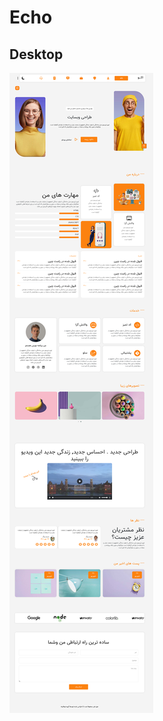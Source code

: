# Echo
## Desktop
![Echo-desktop-compressed](https://github.com/neda1998/Echo/blob/main/img/Screenshot%202022-04-21%20at%2016-11-53%20project4.png
)